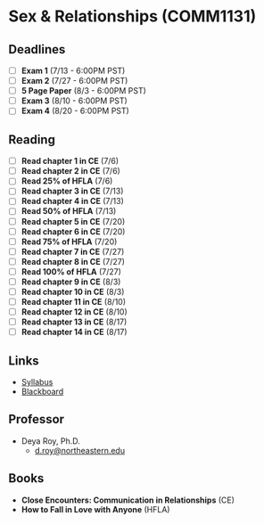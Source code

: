 # Sex & Relationships (COMM1131)

## Deadlines

- [ ] **Exam 1** (7/13 - 6:00PM PST)
- [ ] **Exam 2** (7/27 - 6:00PM PST)
- [ ] **5 Page Paper** (8/3 - 6:00PM PST)
- [ ] **Exam 3** (8/10 - 6:00PM PST)
- [ ] **Exam 4** (8/20 - 6:00PM PST)

## Reading

- [ ] **Read chapter 1 in CE** (7/6)
- [ ] **Read chapter 2 in CE** (7/6)
- [ ] **Read 25% of HFLA** (7/6)
- [ ] **Read chapter 3 in CE** (7/13)
- [ ] **Read chapter 4 in CE** (7/13)
- [ ] **Read 50% of HFLA** (7/13)
- [ ] **Read chapter 5 in CE** (7/20)
- [ ] **Read chapter 6 in CE** (7/20)
- [ ] **Read 75% of HFLA** (7/20)
- [ ] **Read chapter 7 in CE** (7/27)
- [ ] **Read chapter 8 in CE** (7/27)
- [ ] **Read 100% of HFLA** (7/27)
- [ ] **Read chapter 9 in CE** (8/3)
- [ ] **Read chapter 10 in CE** (8/3)
- [ ] **Read chapter 11 in CE** (8/10)
- [ ] **Read chapter 12 in CE** (8/10)
- [ ] **Read chapter 13 in CE** (8/17)
- [ ] **Read chapter 14 in CE** (8/17)

## Links

- [Syllabus](https://northeastern.blackboard.com/bbcswebdav/pid-18977549-dt-content-rid-42425209_1/courses/COMM1131.60384.201860/COMM%201131_Summer%20II%20Syllabus.pdf)
- [Blackboard](https://northeastern.blackboard.com/webapps/blackboard/execute/modulepage/view?course_id=_2553763_1&cmp_tab_id=_453253_1&mode=view)

## Professor

- Deya Roy, Ph.D.
  - d.roy@northeastern.edu
  
## Books

- **Close Encounters: Communication in Relationships** (CE)
- **How to Fall in Love with Anyone** (HFLA)
